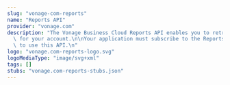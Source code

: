 ```yaml
---
slug: "vonage-com-reports"
name: "Reports API"
provider: "vonage.com"
description: "The Vonage Business Cloud Reports API enables you to retrieve call logs\
  \ for your account.\n\nYour application must subscribe to the Reports API suite\
  \ to use this API.\n"
logo: "vonage.com-reports-logo.svg"
logoMediaType: "image/svg+xml"
tags: []
stubs: "vonage.com-reports-stubs.json"
---
```

